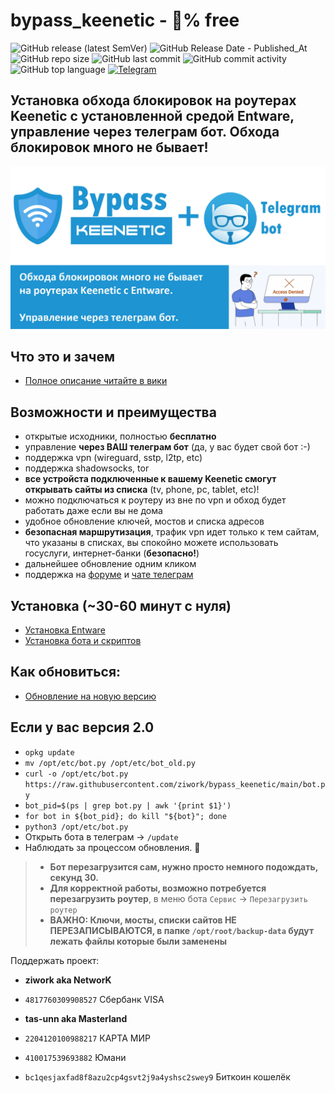# bypass_keenetic - 💯% free
![GitHub release (latest SemVer)](https://img.shields.io/github/v/release/ziwork/bypass_keenetic)
![GitHub Release Date - Published_At](https://img.shields.io/github/release-date/ziwork/bypass_keenetic)
![GitHub repo size](https://img.shields.io/github/repo-size/ziwork/bypass_keenetic)
![GitHub last commit](https://img.shields.io/github/last-commit/ziwork/bypass_keenetic)
![GitHub commit activity](https://img.shields.io/github/commit-activity/y/ziwork/bypass_keenetic)
![GitHub top language](https://img.shields.io/github/languages/top/ziwork/bypass_keenetic)
<a href="https://t.me/bypass_keenetic">![Telegram](https://img.shields.io/badge/bypass_keenetic--black?style=social&logo=telegram&logoColor=blue)</a>

## Установка обхода блокировок на роутерах Keenetic с установленной средой Entware, управление через телеграм бот. Обхода блокировок много не бывает! 

![](bypass_keenetic.jpg)

## Что это и зачем
- [Полное описание читайте в вики](https://github.com/ziwork/bypass_keenetic/wiki)

## Возможности и преимущества
- открытые исходники, полностью **бесплатно**
- управление **через ВАШ телеграм бот** (да, у вас будет свой бот :-)
- поддержка vpn (wireguard, sstp, l2tp, etc)
- поддержка shadowsocks, tor
- **все устройста подключенные к вашему Keenetic смогут открывать сайты из списка** (tv, phone, pc, tablet, etc)!
- можно подключаться к роутеру из вне по vpn и обход будет работать даже если вы не дома
- удобное обновление ключей, мостов и списка адресов
- **безопасная маршрутизация**, трафик vpn идет только к тем сайтам, что указаны в списках, вы спокойно можете использовать госуслуги, интернет-банки (**безопасно!**)
- дальнейшее обновление одним кликом
- поддержка на [форуме](https://forum.keenetic.com/topic/14672-%D0%BE%D0%B1%D1%85%D0%BE%D0%B4%D0%B0-%D0%B1%D0%BB%D0%BE%D0%BA%D0%B8%D1%80%D0%BE%D0%B2%D0%BE%D0%BA-%D0%BC%D0%BD%D0%BE%D0%B3%D0%BE-%D0%BD%D0%B5-%D0%B1%D1%8B%D0%B2%D0%B0%D0%B5%D1%82) и [чате телеграм](https://t.me/bypass_keenetic)

## Установка (~30-60 минут с нуля)
- [Установка Entware](https://github.com/ziwork/bypass_keenetic/wiki/Install-Entware-and-Preparation)
- [Установка бота и скриптов](https://github.com/ziwork/bypass_keenetic/wiki/Install-bot-and-scripts)

## Как обновиться:
- [Обновление на новую версию](https://github.com/ziwork/bypass_keenetic/wiki/Update-bot-and-scripts)

## Если у вас версия 2.0
* `opkg update`
* `mv /opt/etc/bot.py /opt/etc/bot_old.py`
* `curl -o /opt/etc/bot.py https://raw.githubusercontent.com/ziwork/bypass_keenetic/main/bot.py`
* `bot_pid=$(ps | grep bot.py | awk '{print $1}')`
* `for bot in ${bot_pid}; do kill "${bot}"; done`
* `python3 /opt/etc/bot.py`
* Открыть бота в телеграм -> `/update`
* Наблюдать за процессом обновления. 🔭

> * **Бот перезагрузится сам, нужно просто немного подождать, секунд 30.**
> * **Для корректной работы, возможно потребуется перезагрузить роутер**, в меню бота `Сервис` -> `Перезагрузить роутер`
> * **ВАЖНО: Ключи, мосты, списки сайтов НЕ ПЕРЕЗАПИСЫВАЮТСЯ, в папке `/opt/root/backup-data` будут лежать файлы которые были заменены**

<!--
Полное описание:
https://habr.com/ru/post/669314/
-->

Поддержать проект:
* **ziwork aka NetworK**
* `4817760309908527` Сбербанк VISA

* **tas-unn aka Masterland**
* `2204120100988217` КАРТА МИР 
* `410017539693882` Юмани 
* `bc1qesjaxfad8f8azu2cp4gsvt2j9a4yshsc2swey9` Биткоин кошелёк
